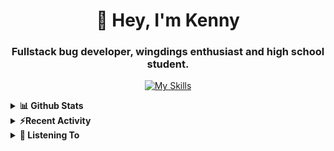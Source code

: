 <div align="center"> 

<h1> 👋 Hey, I'm Kenny </h1>
<h3> Fullstack bug developer, wingdings enthusiast and high school student. </h3>
 
[![My Skills](https://skillicons.dev/icons?i=js,ts,html,css,git)](https://skillicons.dev)
</div>
 
<details>
 <summary> <b>📊 Github Stats</b></summary>
  <br/>
  
[![GitHub Streak](https://github-readme-streak-stats.herokuapp.com?user=devkennyy&theme=dark&hide_border=true&date_format=M%20j%5B%2C%20Y%5D)](https://git.io/streak-stats)

![My GitHub stats](https://github-readme-stats.vercel.app/api?username=devkennyy&theme=slateorange&show_icons=true&title_color=f58804&hide_border=true&bg_color=101414&hide_title=true&count_private=true)
</details>

<details>
 <summary><b>⚡Recent Activity</b></summary>
 
 <!--START_SECTION:activity-->
1. 💪 Opened PR [#11](https://github.com/devkennyy/devkennyy/pull/11) in [devkennyy/devkennyy](https://github.com/devkennyy/devkennyy)
2. 🎉 Merged PR [#10](https://github.com/devkennyy/devkennyy/pull/10) in [devkennyy/devkennyy](https://github.com/devkennyy/devkennyy)
3. 💪 Opened PR [#10](https://github.com/devkennyy/devkennyy/pull/10) in [devkennyy/devkennyy](https://github.com/devkennyy/devkennyy)
4. ❗️ Opened issue [#147](https://github.com/devkennyy/rungeon/issues/147) in [devkennyy/rungeon](https://github.com/devkennyy/rungeon)
5. ❗️ Closed issue [#142](https://github.com/devkennyy/rungeon/issues/142) in [devkennyy/rungeon](https://github.com/devkennyy/rungeon)
6. 🎉 Merged PR [#145](https://github.com/devkennyy/rungeon/pull/145) in [devkennyy/rungeon](https://github.com/devkennyy/rungeon)
7. ❗️ Closed issue [#3](https://github.com/devkennyy/devkennyy/issues/3) in [devkennyy/devkennyy](https://github.com/devkennyy/devkennyy)
8. ❗️ Closed issue [#8](https://github.com/devkennyy/devkennyy/issues/8) in [devkennyy/devkennyy](https://github.com/devkennyy/devkennyy)
9. ❗️ Closed issue [#9](https://github.com/devkennyy/devkennyy/issues/9) in [devkennyy/devkennyy](https://github.com/devkennyy/devkennyy)
10. ❗️ Opened issue [#9](https://github.com/devkennyy/devkennyy/issues/9) in [devkennyy/devkennyy](https://github.com/devkennyy/devkennyy)
 <!--END_SECTION:activity-->
</details>

<details>
 <summary> <b>🎵 Listening To</b></summary>

 [![spotify-github-profile](https://spotify-github-profile.vercel.app/api/view?uid=zlnzp9s24yxie6ao0me0sksfd&cover_image=true&theme=default&bar_color_cover=false&bar_color=fb8c04)](https://github.com/kittinan/spotify-github-profile)

 </details>


